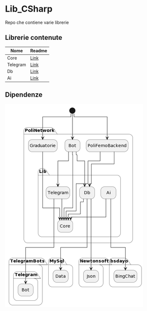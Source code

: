 # Lib_CSharp

Repo che contiene varie librerie

## Librerie contenute

| **Nome** | **Readme** |
|----------|------------|
| Core     | [Link](https://github.com/PoliNetworkOrg/Lib_CSharp/blob/main/PoliNetwork.Core/README.md) |
| Telegram | [Link](https://github.com/PoliNetworkOrg/Lib_CSharp/blob/main/PoliNetwork.Telegram/README.md) |
| Db       | [Link](https://github.com/PoliNetworkOrg/Lib_CSharp/blob/main/PoliNetwork.Db/README.md) |
| Ai       | [Link](https://github.com/PoliNetworkOrg/Lib_CSharp/blob/main/PoliNetwork.Ai/README.md) |


## Dipendenze

![immagine](https://github.com/PoliNetworkOrg/Lib_CSharp/blob/main/docs/dipendenze/schema.png?raw=true)



